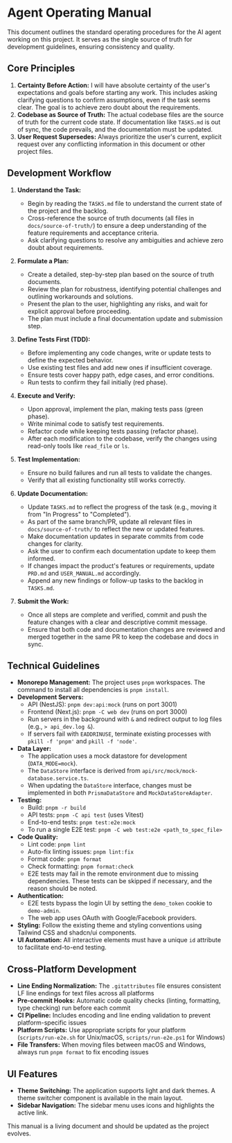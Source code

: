 # Agent Operating Manual

This document outlines the standard operating procedures for the AI agent working on this project.
It serves as the single source of truth for development guidelines, ensuring consistency and
quality.

## Core Principles

1. **Certainty Before Action:** I will have absolute certainty of the user's expectations and goals
   before starting any work. This includes asking clarifying questions to confirm assumptions, even
   if the task seems clear. The goal is to achieve zero doubt about the requirements.
2. **Codebase as Source of Truth:** The actual codebase files are the source of truth for the
   current code state. If documentation like `TASKS.md` is out of sync, the code prevails, and the
   documentation must be updated.
3. **User Request Supersedes:** Always prioritize the user's current, explicit request over any
   conflicting information in this document or other project files.

## Development Workflow

1. **Understand the Task:**
   - Begin by reading the `TASKS.md` file to understand the current state of the project and the backlog.
   - Cross-reference the source of truth documents (all files in `docs/source-of-truth/`) to ensure a deep understanding of the feature requirements and acceptance criteria.
   - Ask clarifying questions to resolve any ambiguities and achieve zero doubt about requirements.

2. **Formulate a Plan:**
   - Create a detailed, step-by-step plan based on the source of truth documents.
   - Review the plan for robustness, identifying potential challenges and outlining workarounds and solutions.
   - Present the plan to the user, highlighting any risks, and wait for explicit approval before proceeding.
   - The plan must include a final documentation update and submission step.

3. **Define Tests First (TDD):**
   - Before implementing any code changes, write or update tests to define the expected behavior.
   - Use existing test files and add new ones if insufficient coverage.
   - Ensure tests cover happy path, edge cases, and error conditions.
   - Run tests to confirm they fail initially (red phase).

4. **Execute and Verify:**
   - Upon approval, implement the plan, making tests pass (green phase).
   - Write minimal code to satisfy test requirements.
   - Refactor code while keeping tests passing (refactor phase).
   - After each modification to the codebase, verify the changes using read-only tools like `read_file` or `ls`.

5. **Test Implementation:**
   - Ensure no build failures and run all tests to validate the changes.
   - Verify that all existing functionality still works correctly.

6. **Update Documentation:**
   - Update `TASKS.md` to reflect the progress of the task (e.g., moving it from "In Progress" to "Completed").
   - As part of the same branch/PR, update all relevant files in `docs/source-of-truth/` to reflect the new or updated features.
   - Make documentation updates in separate commits from code changes for clarity.
   - Ask the user to confirm each documentation update to keep them informed.
   - If changes impact the product's features or requirements, update `PRD.md` and `USER_MANUAL.md` accordingly.
   - Append any new findings or follow-up tasks to the backlog in `TASKS.md`.

7. **Submit the Work:**
   - Once all steps are complete and verified, commit and push the feature changes with a clear and descriptive commit message.
   - Ensure that both code and documentation changes are reviewed and merged together in the same PR to keep the codebase and docs in sync.

## Technical Guidelines

- **Monorepo Management:** The project uses `pnpm` workspaces. The command to install all
  dependencies is `pnpm install`.
- **Development Servers:**
  - API (NestJS): `pnpm dev:api:mock` (runs on port 3001)
  - Frontend (Next.js): `pnpm -C web dev` (runs on port 3000)
  - Run servers in the background with `&` and redirect output to log files (e.g.,
    `> api_dev.log &`).
  - If servers fail with `EADDRINUSE`, terminate existing processes with `pkill -f 'pnpm'` and
    `pkill -f 'node'`.
- **Data Layer:**
  - The application uses a mock datastore for development (`DATA_MODE=mock`).
  - The `DataStore` interface is derived from `api/src/mock/mock-database.service.ts`.
  - When updating the `DataStore` interface, changes must be implemented in both `PrismaDataStore`
    and `MockDataStoreAdapter`.
- **Testing:**
  - Build: `pnpm -r build`
  - API tests: `pnpm -C api test` (uses Vitest)
  - End-to-end tests: `pnpm test:e2e:mock`
  - To run a single E2E test: `pnpm -C web test:e2e <path_to_spec_file>`
- **Code Quality:**
  - Lint code: `pnpm lint`
  - Auto-fix linting issues: `pnpm lint:fix`
  - Format code: `pnpm format`
  - Check formatting: `pnpm format:check`
  - E2E tests may fail in the remote environment due to missing dependencies. These tests can be
    skipped if necessary, and the reason should be noted.
- **Authentication:**
  - E2E tests bypass the login UI by setting the `demo_token` cookie to `demo-admin`.
  - The web app uses OAuth with Google/Facebook providers.
- **Styling:** Follow the existing theme and styling conventions using Tailwind CSS and shadcn/ui
  components.
- **UI Automation:** All interactive elements must have a unique `id` attribute to facilitate
  end-to-end testing.

## Cross-Platform Development

- **Line Ending Normalization:** The `.gitattributes` file ensures consistent LF line endings for text files across all platforms
- **Pre-commit Hooks:** Automatic code quality checks (linting, formatting, type checking) run before each commit
- **CI Pipeline:** Includes encoding and line ending validation to prevent platform-specific issues
- **Platform Scripts:** Use appropriate scripts for your platform (`scripts/run-e2e.sh` for Unix/macOS, `scripts/run-e2e.ps1` for Windows)
- **File Transfers:** When moving files between macOS and Windows, always run `pnpm format` to fix encoding issues

## UI Features

- **Theme Switching:** The application supports light and dark themes. A theme switcher component is
  available in the main layout.
- **Sidebar Navigation:** The sidebar menu uses icons and highlights the active link.

This manual is a living document and should be updated as the project evolves.
